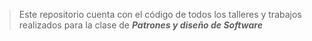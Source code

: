> Este repositorio cuenta con el código de todos los talleres y trabajos realizados para la clase de ***Patrones y diseño de Software***
